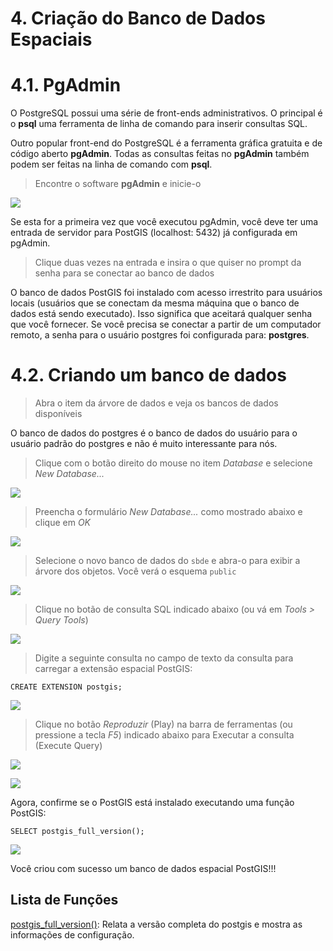 # 4. Criação do Banco de Dados Espaciais

# 4.1. PgAdmin

O PostgreSQL possui uma série de front-ends administrativos. O principal é o **psql** uma ferramenta de linha de comando para inserir consultas SQL.

Outro popular front-end do PostgreSQL é a ferramenta gráfica gratuita e de código aberto **pgAdmin**. Todas as consultas feitas no **pgAdmin** também podem ser feitas na linha de comando com **psql**.

>Encontre o software **pgAdmin** e inicie-o

![](https://github.com/deamorim2/sbde/blob/master/wiki/04/pgadmin_01.png)

Se esta for a primeira vez que você executou pgAdmin, você deve ter uma entrada de servidor para PostGIS (localhost: 5432) já configurada em pgAdmin.

>Clique duas vezes na entrada e insira o que quiser no prompt da senha para se conectar ao banco de dados

O banco de dados PostGIS foi instalado com acesso irrestrito para usuários locais (usuários que se conectam da mesma máquina que o banco de dados está sendo executado). Isso significa que aceitará qualquer senha que você fornecer. Se você precisa se conectar a partir de um computador remoto, a senha para o usuário postgres foi configurada para: **postgres**.

# 4.2. Criando um banco de dados

>Abra o item da árvore de dados e veja os bancos de dados disponíveis

O banco de dados do postgres é o banco de dados do usuário para o usuário padrão do postgres e não é muito interessante para nós.

>Clique com o botão direito do mouse no item _Database_ e selecione _New Database..._

![](https://github.com/deamorim2/sbde/blob/master/wiki/04/pgadmin_03.png)

>Preencha o formulário _New Database..._ como mostrado abaixo e clique em _OK_

![](https://github.com/deamorim2/sbde/blob/master/wiki/04/pgadmin_02.png)

>Selecione o novo banco de dados do `sbde` e abra-o para exibir a árvore dos objetos. Você verá o esquema `public`

![](https://github.com/deamorim2/sbde/blob/master/wiki/04/pgadmin_04.png)

>Clique no botão de consulta SQL indicado abaixo (ou vá em _Tools > Query Tools_)

![](https://github.com/deamorim2/sbde/blob/master/wiki/04/pgadmin_05.png)

>Digite a seguinte consulta no campo de texto da consulta para carregar a extensão espacial PostGIS:

    CREATE EXTENSION postgis;

![](https://github.com/deamorim2/sbde/blob/master/wiki/04/pgadmin_07.png)

>Clique no botão _Reproduzir_ (Play) na barra de ferramentas (ou pressione a tecla _F5_) indicado abaixo para Executar a consulta (Execute Query)

![](https://github.com/deamorim2/sbde/blob/master/wiki/04/pgadmin_06.png)

![](https://github.com/deamorim2/sbde/blob/master/wiki/04/pgadmin_08.png)

Agora, confirme se o PostGIS está instalado executando uma função PostGIS:

    SELECT postgis_full_version();

![](https://github.com/deamorim2/sbde/blob/master/wiki/04/pgadmin_09.png)

Você criou com sucesso um banco de dados espacial PostGIS!!!

## Lista de Funções

[postgis_full_version()](https://postgis.net/docs/PostGIS_Full_Version.html): Relata a versão completa do postgis e mostra as informações de configuração.
